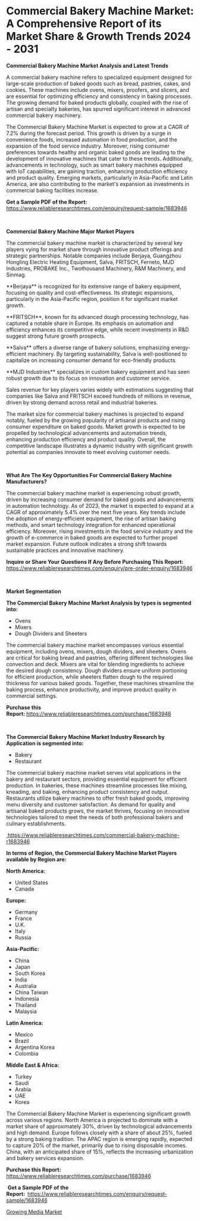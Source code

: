 <p><h1>Commercial Bakery Machine Market: A Comprehensive Report of its Market Share & Growth Trends 2024 - 2031</h1></p><p><strong>Commercial Bakery Machine Market Analysis and Latest Trends</strong></p>
<p><p>A commercial bakery machine refers to specialized equipment designed for large-scale production of baked goods such as bread, pastries, cakes, and cookies. These machines include ovens, mixers, proofers, and slicers, and are essential for optimizing efficiency and consistency in baking processes. The growing demand for baked products globally, coupled with the rise of artisan and specialty bakeries, has spurred significant interest in advanced commercial bakery machinery.</p><p>The Commercial Bakery Machine Market is expected to grow at a CAGR of 7.2% during the forecast period. This growth is driven by a surge in convenience foods, increased automation in food production, and the expansion of the food service industry. Moreover, rising consumer preferences towards healthy and organic baked goods are leading to the development of innovative machines that cater to these trends. Additionally, advancements in technology, such as smart bakery machines equipped with IoT capabilities, are gaining traction, enhancing production efficiency and product quality. Emerging markets, particularly in Asia-Pacific and Latin America, are also contributing to the market's expansion as investments in commercial baking facilities increase.</p></p>
<p><strong>Get a Sample PDF of the Report:&nbsp;</strong> <a href="https://www.reliableresearchtimes.com/enquiry/request-sample/1683946?utm_campaign=1933&utm_medium=2&utm_source=Github&utm_content=ia&utm_term=30122024&utm_id=commercial-bakery-machine">https://www.reliableresearchtimes.com/enquiry/request-sample/1683946</a></p>
<p>&nbsp;</p>
<p><strong>Commercial Bakery Machine Major Market Players</strong></p>
<p><p>The commercial bakery machine market is characterized by several key players vying for market share through innovative product offerings and strategic partnerships. Notable companies include Berjaya, Guangzhou Hongling Electric Heating Equipment, Salva, FRITSCH, Ferneto, MJD Industries, PROBAKE Inc., Twothousand Machinery, R&M Machinery, and Sinmag.</p><p>**Berjaya** is recognized for its extensive range of bakery equipment, focusing on quality and cost-effectiveness. Its strategic expansions, particularly in the Asia-Pacific region, position it for significant market growth. </p><p>**FRITSCH**, known for its advanced dough processing technology, has captured a notable share in Europe. Its emphasis on automation and efficiency enhances its competitive edge, while recent investments in R&D suggest strong future growth prospects.</p><p>**Salva** offers a diverse range of bakery solutions, emphasizing energy-efficient machinery. By targeting sustainability, Salva is well-positioned to capitalize on increasing consumer demand for eco-friendly products.</p><p>**MJD Industries** specializes in custom bakery equipment and has seen robust growth due to its focus on innovation and customer service. </p><p>Sales revenue for key players varies widely with estimations suggesting that companies like Salva and FRITSCH exceed hundreds of millions in revenue, driven by strong demand across retail and industrial bakeries.</p><p>The market size for commercial bakery machines is projected to expand notably, fueled by the growing popularity of artisanal products and rising consumer expenditure on baked goods. Market growth is expected to be propelled by technological advancements and automation trends, enhancing production efficiency and product quality. Overall, the competitive landscape illustrates a dynamic industry with significant growth potential as companies innovate to meet evolving customer needs.</p></p>
<p>&nbsp;</p>
<p><strong>What Are The Key Opportunities For Commercial Bakery Machine Manufacturers?</strong></p>
<p><p>The commercial bakery machine market is experiencing robust growth, driven by increasing consumer demand for baked goods and advancements in automation technology. As of 2023, the market is expected to expand at a CAGR of approximately 5.4% over the next five years. Key trends include the adoption of energy-efficient equipment, the rise of artisan baking methods, and smart technology integration for enhanced operational efficiency. Moreover, rising investments in the food service industry and the growth of e-commerce in baked goods are expected to further propel market expansion. Future outlook indicates a strong shift towards sustainable practices and innovative machinery.</p></p>
<p><strong>Inquire or Share Your Questions If Any Before Purchasing This Report:</strong> <a href="https://www.reliableresearchtimes.com/enquiry/pre-order-enquiry/1683946?utm_campaign=1933&utm_medium=2&utm_source=Github&utm_content=ia&utm_term=30122024&utm_id=commercial-bakery-machine">https://www.reliableresearchtimes.com/enquiry/pre-order-enquiry/1683946</a></p>
<p>&nbsp;</p>
<p><strong>Market Segmentation</strong></p>
<p><strong>The Commercial Bakery Machine Market Analysis by types is segmented into:</strong></p>
<p><ul><li>Ovens</li><li>Mixers</li><li>Dough Dividers and Sheeters</li></ul></p>
<p><p>The commercial bakery machine market encompasses various essential equipment, including ovens, mixers, dough dividers, and sheeters. Ovens are critical for baking bread and pastries, offering different technologies like convection and deck. Mixers are vital for blending ingredients to achieve the desired dough consistency. Dough dividers ensure uniform portioning for efficient production, while sheeters flatten dough to the required thickness for various baked goods. Together, these machines streamline the baking process, enhance productivity, and improve product quality in commercial settings.</p></p>
<p><strong>Purchase this Report:&nbsp;</strong><a href="https://www.reliableresearchtimes.com/purchase/1683946?utm_campaign=1933&utm_medium=2&utm_source=Github&utm_content=ia&utm_term=30122024&utm_id=commercial-bakery-machine">https://www.reliableresearchtimes.com/purchase/1683946</a></p>
<p>&nbsp;</p>
<p><strong>The Commercial Bakery Machine Market Industry Research by Application is segmented into:</strong></p>
<p><ul><li>Bakery</li><li>Restaurant</li></ul></p>
<p><p>The commercial bakery machine market serves vital applications in the bakery and restaurant sectors, providing essential equipment for efficient production. In bakeries, these machines streamline processes like mixing, kneading, and baking, enhancing product consistency and output. Restaurants utilize bakery machines to offer fresh baked goods, improving menu diversity and customer satisfaction. As demand for quality and artisanal baked products grows, the market thrives, focusing on innovative technologies tailored to meet the needs of both professional bakers and culinary establishments.</p></p>
<p><a href="https://www.reliableresearchtimes.com/commercial-bakery-machine-r1683946?utm_campaign=1933&utm_medium=2&utm_source=Github&utm_content=ia&utm_term=30122024&utm_id=commercial-bakery-machine">&nbsp;https://www.reliableresearchtimes.com/commercial-bakery-machine-r1683946</a></p>
<p><strong>In terms of Region, the Commercial Bakery Machine Market Players available by Region are:</strong></p>
<p>
    <p> <strong> North America: </strong>
        <ul>
            <li>United States</li>
            <li>Canada</li>
        </ul>
        </p> 
    <p> <strong> Europe: </strong>
        <ul>
            <li>Germany</li>
            <li>France</li>
            <li>U.K.</li>
            <li>Italy</li>
            <li>Russia</li>
        </ul>
        </p> 
    <p> <strong> Asia-Pacific: </strong>
        <ul>
            <li>China</li>
            <li>Japan</li>
            <li>South Korea</li>
            <li>India</li>
            <li>Australia</li>
            <li>China Taiwan</li>
            <li>Indonesia</li>
            <li>Thailand</li>
            <li>Malaysia</li>
        </ul>
        </p> 
    <p> <strong> Latin America: </strong>
        <ul>
            <li>Mexico</li>
            <li>Brazil</li>
            <li>Argentina Korea</li>
            <li>Colombia</li>
        </ul>
        </p> 
    <p> <strong> Middle East & Africa: </strong>
        <ul>
            <li>Turkey</li>
            <li>Saudi</li>
            <li>Arabia</li>
            <li>UAE</li>
            <li>Korea</li>
        </ul>
    </p>
    </p>
<p><p>The Commercial Bakery Machine Market is experiencing significant growth across various regions. North America is projected to dominate with a market share of approximately 30%, driven by technological advancements and high demand. Europe follows closely with a share of about 25%, fueled by a strong baking tradition. The APAC region is emerging rapidly, expected to capture 20% of the market, primarily due to rising disposable incomes. China, with an anticipated share of 15%, reflects the increasing urbanization and bakery services expansion.</p></p>
<p><strong>Purchase this Report: </strong><a href="https://www.reliableresearchtimes.com/purchase/1683946?utm_campaign=1933&utm_medium=2&utm_source=Github&utm_content=ia&utm_term=30122024&utm_id=commercial-bakery-machine">https://www.reliableresearchtimes.com/purchase/1683946</a></p>
<p>&nbsp;<strong>Get a Sample PDF of the Report:&nbsp;&nbsp;</strong><a href="https://www.reliableresearchtimes.com/enquiry/request-sample/1683946?utm_campaign=1933&utm_medium=2&utm_source=Github&utm_content=ia&utm_term=30122024&utm_id=commercial-bakery-machine">https://www.reliableresearchtimes.com/enquiry/request-sample/1683946</a></p>
<p><strong></strong></p>
<p><p><a href="https://github.com/julyju69/Market-Research-Report-List-5/blob/main/growing-media-market.md?utm_campaign=1933&utm_medium=2&utm_source=Github&utm_content=ia&utm_term=30122024&utm_id=commercial-bakery-machine">Growing Media Market</a></p></p>